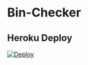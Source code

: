 # Bin-Checker

## Heroku Deploy
[![Deploy](https://www.herokucdn.com/deploy/button.svg)](https://heroku.com/deploy)
